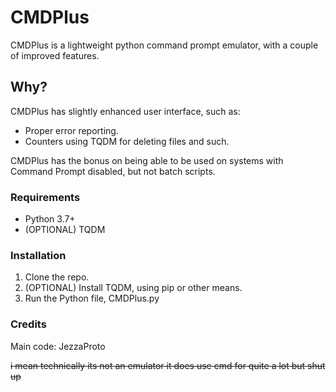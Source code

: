 # CMDPlus
CMDPlus is a lightweight python command prompt emulator, with a couple of improved features.
## Why?
CMDPlus has slightly enhanced user interface, such as:
* Proper error reporting.
* Counters using TQDM for deleting files and such.

CMDPlus has the bonus on being able to be used on systems with Command Prompt disabled, but not batch scripts.
### Requirements
* Python 3.7+
* (OPTIONAL) TQDM
### Installation
1. Clone the repo.
2. (OPTIONAL) Install TQDM, using pip or other means.
3. Run the Python file, CMDPlus.py
### Credits
Main code: JezzaProto

~~i mean technically its not an emulator it does use cmd for quite a lot but shut up~~
